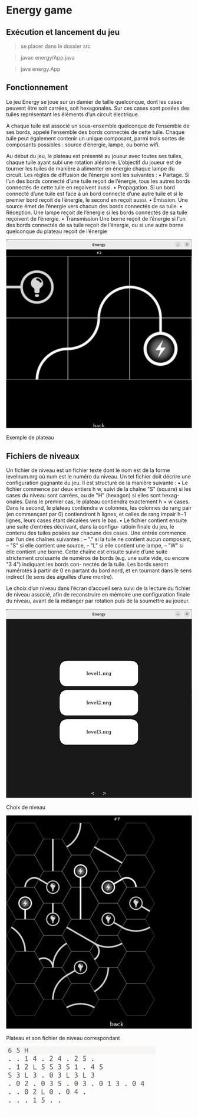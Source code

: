 # Energy game

## Exécution et lancement du jeu

>se placer dans le dossier src

>javac energy/App.java

>java energy.App

## Fonctionnement

Le jeu Energy se joue sur un damier de taille quelconque, dont les cases peuvent être soit carrées, soit hexagonales. Sur ces cases sont posées des tuiles représentant les éléments d’un circuit électrique.

À chaque tuile est associé un sous-ensemble quelconque de l’ensemble de ses bords, appelé l’ensemble des bords connectés de cette tuile. Chaque tuile peut également contenir un unique composant, parmi trois
sortes de composants possibles : source d’énergie, lampe, ou borne wifi.

Au début du jeu, le plateau est présenté au joueur avec toutes ses tuiles, chaque
tuile ayant subi une rotation aléatoire. L’objectif du joueur est de tourner les
tuiles de manière à alimenter en énergie chaque lampe du circuit. Les règles de
diffusion de l’énergie sont les suivantes :
• Partage. Si l’un des bords connecté d’une tuile reçoit de l’énergie, tous les
autres bords connectés de cette tuile en reçoivent aussi.
• Propagation. Si un bord connecté d’une tuile est face à un bord connecté
d’une autre tuile et si le premier bord reçoit de l’énergie, le second en
reçoit aussi.
• Émission. Une source émet de l’énergie vers chacun des bords connectés
de sa tuile.
• Réception. Une lampe reçoit de l’énergie si les bords connectés de sa tuile
reçoivent de l’énergie.
• Transmission Une borne reçoit de l’énergie si l’un des bords connectés de
sa tuile reçoit de l’énergie, ou si une autre borne quelconque du plateau
reçoit de l’énergie

![Exemple de plateau](images/Capture_dcran_du_2024-02-05_10-08-03.png)

Exemple de plateau

## Fichiers de niveaux

Un fichier de niveau est un fichier texte dont le nom est de la forme levelnum.nrg
où num est le numéro du niveau. Un tel fichier doit décrire une configuration
gagnante du jeu. Il est structuré de la manière suivante :
• Le fichier commence par deux entiers h w, suivi de la chaîne "S" (square)
si les cases du niveau sont carrées, ou de "H" (hexagon) si elles sont hexag-
onales. Dans le premier cas, le plateau contiendra exactement h × w cases.
Dans le second, le plateau contiendra w colonnes, les colonnes de rang pair
(en commençant par 0) contiendront h lignes, et celles de rang impair h−1
lignes, leurs cases étant décalées vers le bas.
• Le fichier contient ensuite une suite d’entrées décrivant, dans la configu-
ratioin finale du jeu, le contenu des tuiles posées sur chacune des cases.
Une entrée commence par l’un des chaînes suivantes :
– "." si la tuile ne contient aucun composant,
– "S" si elle contient une source,
– "L" si elle contient une lampe,
– "W" si elle contient une borne.
Cette chaîne est ensuite suivie d’une suite strictement croissante de numéros
de bords (e.g. une suite vide, ou encore "3 4") indiquant les bords con-
nectés de la tuile. Les bords seront numérotés à partir de 0 en partant du
bord nord, et en tournant dans le sens indirect (le sens des aiguilles d’une
montre).

Le choix d’un niveau dans l’écran d’accueil sera suivi de la lecture du fichier
de niveau associé, afin de reconstruire en mémoire une configuration finale du
niveau, avant de la mélanger par rotation puis de la soumettre au joueur.

![Choix de niveau](images/Capture_dcran_du_2024-02-05_10-07-49.png)

Choix de niveau

![Plateau et son fichier de niveau correspondant](images/Capture_dcran_du_2024-02-05_10-25-32.png)

Plateau et son fichier de niveau correspondant

![Capture d’écran du 2024-02-05 10-25-54.png](images/Capture_dcran_du_2024-02-05_10-25-54.png)
